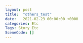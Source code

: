 ```yaml
---
layout: post
title:  "others_test"
date:   2021-02-23 00:00:00 +0000
categories: Etc
Tags: Story Etc
SceneCode: []
---
```

